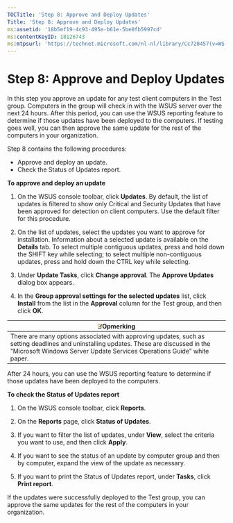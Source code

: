 ```yaml
---
TOCTitle: 'Step 8: Approve and Deploy Updates'
Title: 'Step 8: Approve and Deploy Updates'
ms:assetid: '18b5ef19-4c93-495e-b61e-5be0fb5997cd'
ms:contentKeyID: 18126743
ms:mtpsurl: 'https://technet.microsoft.com/nl-nl/library/Cc720457(v=WS.10)'
---
```


Step 8: Approve and Deploy Updates
==================================

In this step you approve an update for any test client computers in the Test group. Computers in the group will check in with the WSUS server over the next 24 hours. After this period, you can use the WSUS reporting feature to determine if those updates have been deployed to the computers. If testing goes well, you can then approve the same update for the rest of the computers in your organization.

Step 8 contains the following procedures:

-   Approve and deploy an update.
-   Check the Status of Updates report.

**To approve and deploy an update**
1.  On the WSUS console toolbar, click **Updates**. By default, the list of updates is filtered to show only Critical and Security Updates that have been approved for detection on client computers. Use the default filter for this procedure.

2.  On the list of updates, select the updates you want to approve for installation. Information about a selected update is available on the **Details** tab. To select multiple contiguous updates, press and hold down the SHIFT key while selecting; to select multiple non-contiguous updates, press and hold down the CTRL key while selecting.

3.  Under **Update Tasks**, click **Change approval**. The **Approve Updates** dialog box appears.

4.  In the **Group approval settings for the selected updates** list, click **Install** from the list in the **Approval** column for the Test group, and then click **OK**.

| ![](/security-updates/images/Cc720457.note(WS.10).gif)Opmerking                                                                                                                                        |
|-------------------------------------------------------------------------------------------------------------------------------------------------------------------------------------------------------------------|
| There are many options associated with approving updates, such as setting deadlines and uninstalling updates. These are discussed in the “Microsoft Windows Server Update Services Operations Guide” white paper. |

After 24 hours, you can use the WSUS reporting feature to determine if those updates have been deployed to the computers.

**To check the Status of Updates report**
1.  On the WSUS console toolbar, click **Reports**.

2.  On the **Reports** page, click **Status of Updates**.

3.  If you want to filter the list of updates, under **View**, select the criteria you want to use, and then click **Apply**.

4.  If you want to see the status of an update by computer group and then by computer, expand the view of the update as necessary.

5.  If you want to print the Status of Updates report, under **Tasks**, click **Print report**.

If the updates were successfully deployed to the Test group, you can approve the same updates for the rest of the computers in your organization.

